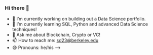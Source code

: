 ### Hi there 👋

- 🔭 I’m currently working on building out a Data Science portfolio. 
- 🌱 I’m currently learning SQL, Python and advanced Data Science techniques!
- 💬 Ask me about Blockchain, Crypto or VC!
- 📫 How to reach me: sd23@berkeley.edu
- 😄 Pronouns: he/his
-->

